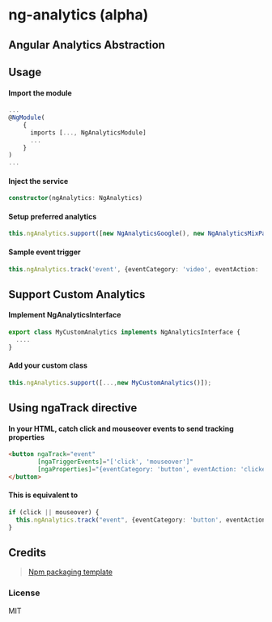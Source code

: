 # ng-analytics (alpha)

## Angular Analytics Abstraction

## Usage

#### Import the module

```typescript
...
@NgModule(
    {
      imports [..., NgAnalyticsModule]
      ...
    }
)
...
```

#### Inject the service

```typescript
constructor(ngAnalytics: NgAnalytics)
```

#### Setup preferred analytics

```typescript
this.ngAnalytics.support([new NgAnalyticsGoogle(), new NgAnalyticsMixPanel()])
```

#### Sample event trigger

```typescript
this.ngAnalytics.track('event', {eventCategory: 'video', eventAction: 'first play'})
```

## Support Custom Analytics

#### Implement NgAnalyticsInterface

```typescript
export class MyCustomAnalytics implements NgAnalyticsInterface {
  ....
}
```

#### Add your custom class

```typescript
this.ngAnalytics.support([...,new MyCustomAnalytics()]);
```

## Using ngaTrack directive

#### In your HTML, catch click and mouseover events to send tracking properties
```html
<button ngaTrack="event"
        [ngaTriggerEvents]="['click', 'mouseover']"
        [ngaProperties]="{eventCategory: 'button', eventAction: 'clicked or mouseover'}">
</button>
```
#### This is equivalent to

```typescript
if (click || mouseover) {
  this.ngAnalytics.track("event", {eventCategory: 'button', eventAction: 'clicked or mouseover'});
}
```

## Credits

> [Npm packaging template](https://github.com/davguij/angular-npm-module-seed)

### License

MIT

